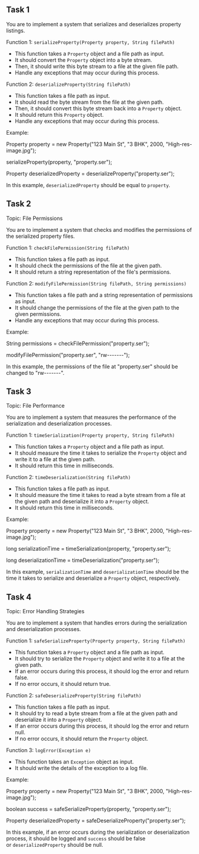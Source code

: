 ## Task 1

You are to implement a system that serializes and deserializes property listings.

Function 1: `serializeProperty(Property property, String filePath)`

- This function takes a `Property` object and a file path as input.
- It should convert the `Property` object into a byte stream.
- Then, it should write this byte stream to a file at the given file path.
- Handle any exceptions that may occur during this process.

Function 2: `deserializeProperty(String filePath)`

- This function takes a file path as input.
- It should read the byte stream from the file at the given path.
- Then, it should convert this byte stream back into a `Property` object.
- It should return this `Property` object.
- Handle any exceptions that may occur during this process.

Example:

Property property = new Property("123 Main St", "3 BHK", 2000, "High-res-image.jpg");

serializeProperty(property, "property.ser");

Property deserializedProperty = deserializeProperty("property.ser");

In this example, `deserializedProperty` should be equal to `property`.

## Task 2

Topic: File Permissions

You are to implement a system that checks and modifies the permissions of the serialized property files.

Function 1: `checkFilePermission(String filePath)`

- This function takes a file path as input.
- It should check the permissions of the file at the given path.
- It should return a string representation of the file's permissions.

Function 2: `modifyFilePermission(String filePath, String permissions)`

- This function takes a file path and a string representation of permissions as input.
- It should change the permissions of the file at the given path to the given permissions.
- Handle any exceptions that may occur during this process.

Example:

String permissions = checkFilePermission("property.ser");

modifyFilePermission("property.ser", "rw-------");

In this example, the permissions of the file at "property.ser" should be changed to "rw-------".

## Task 3

Topic: File Performance

You are to implement a system that measures the performance of the serialization and deserialization processes.

Function 1: `timeSerialization(Property property, String filePath)`

- This function takes a `Property` object and a file path as input.
- It should measure the time it takes to serialize the `Property` object and write it to a file at the given path.
- It should return this time in milliseconds.

Function 2: `timeDeserialization(String filePath)`

- This function takes a file path as input.
- It should measure the time it takes to read a byte stream from a file at the given path and deserialize it into a `Property` object.
- It should return this time in milliseconds.

Example:

Property property = new Property("123 Main St", "3 BHK", 2000, "High-res-image.jpg");

long serializationTime = timeSerialization(property, "property.ser");

long deserializationTime = timeDeserialization("property.ser");

In this example, `serializationTime` and `deserializationTime` should be the time it takes to serialize and deserialize a `Property` object, respectively.

## Task 4

Topic: Error Handling Strategies

You are to implement a system that handles errors during the serialization and deserialization processes.

Function 1: `safeSerializeProperty(Property property, String filePath)`

- This function takes a `Property` object and a file path as input.
- It should try to serialize the `Property` object and write it to a file at the given path.
- If an error occurs during this process, it should log the error and return false.
- If no error occurs, it should return true.

Function 2: `safeDeserializeProperty(String filePath)`

- This function takes a file path as input.
- It should try to read a byte stream from a file at the given path and deserialize it into a `Property` object.
- If an error occurs during this process, it should log the error and return null.
- If no error occurs, it should return the `Property` object.

Function 3: `logError(Exception e)`

- This function takes an `Exception` object as input.
- It should write the details of the exception to a log file.

Example:

Property property = new Property("123 Main St", "3 BHK", 2000, "High-res-image.jpg");

boolean success = safeSerializeProperty(property, "property.ser");

Property deserializedProperty = safeDeserializeProperty("property.ser");

In this example, if an error occurs during the serialization or deserialization process, it should be logged and `success` should be false or `deserializedProperty` should be null.